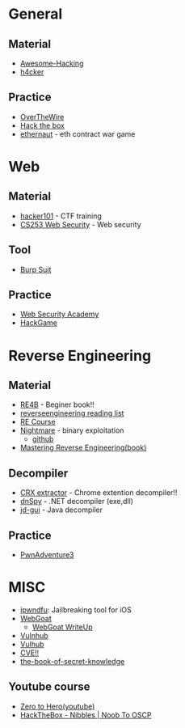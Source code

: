 
# General
## Material
- [Awesome-Hacking](https://github.com/Hack-with-Github/Awesome-Hacking)
- [h4cker](https://github.com/The-Art-of-Hacking/h4cker)

## Practice

- [OverTheWire](https://overthewire.org/wargames/)
- [Hack the box](https://www.hackthebox.eu/home)
- [ethernaut](https://solidity-05.ethernaut.openzeppelin.com/) - eth contract war game

# Web
## Material
- [hacker101](https://ctf.hacker101.com/ctf) - CTF training
- [CS253 Web Security](https://web.stanford.edu/class/cs253/) - Web security 

## Tool
- [Burp Suit](https://portswigger.net/burp)

## Practice
- [Web Security Academy](https://portswigger.net/web-security)
- [HackGame](https://hackgame.chaurocks.com/)

# Reverse Engineering
## Material
- [RE4B](https://github.com/DennisYurichev/RE-for-beginners) - Beginer book!!
- [reverseengineering reading list](https://github.com/onethawt/reverseengineering-reading-list)
- [RE Course](https://github.com/0xZ0F/Z0FCourse_ReverseEngineering)
- [Nightmare](https://guyinatuxedo.github.io/) - binary exploitation 
  - [github](https://github.com/guyinatuxedo/nightmare/)
- [Mastering Reverse Engineering(book)](https://www.oreilly.com/library/view/mastering-reverse-engineering/9781788838849/)
## Decompiler
- [CRX extractor](https://crxextractor.com/) - Chrome extention decompiler!!
- [dnSpy](https://github.com/0xd4d/dnSpy) - .NET decompiler (exe,dll)
- [jd-gui](https://github.com/java-decompiler/jd-gui) - Java decompiler

## Practice
- [PwnAdventure3](https://github.com/LiveOverflow/PwnAdventure3)

# MISC
- [ipwndfu](https://github.com/axi0mX/ipwndfu): Jailbreaking tool for iOS
- [WebGoat](https://github.com/WebGoat/WebGoat)
  - [WebGoat WriteUp](https://gitlab.com/BlackSheepSpicy/WebGoat)
- [Vulnhub](https://www.vulnhub.com/)
- [Vulhub](https://vulhub.org/)
- [CVE!!](https://cve.mitre.org/index.html)
- [the-book-of-secret-knowledge](https://github.com/trimstray/the-book-of-secret-knowledge)

## Youtube course
- [Zero to Hero(youtube)](https://www.youtube.com/playlist?list=PLLKT__MCUeiwBa7d7F_vN1GUwz_2TmVQj)
- [HackTheBox - Nibbles | Noob To OSCP](https://www.youtube.com/watch?v=kHDoPO3-GOY&list=PLyJqGMYm0vnMqR-BXa0i44uj6Qb1IxeNv)
